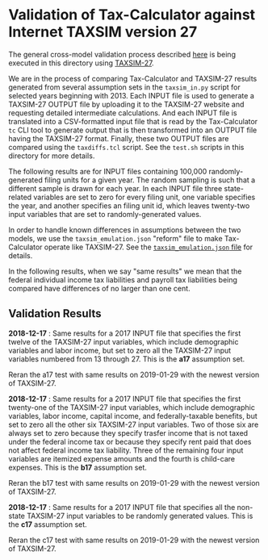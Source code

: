 Validation of Tax-Calculator against Internet TAXSIM version 27
===============================================================

The general cross-model validation process described
[here](https://github.com/PSLmodels/Tax-Calculator/blob/master/taxcalc/validation/README.md#validation-of-tax-calculator-logic)
is being executed in this directory using
[TAXSIM-27](https://users.nber.org/~taxsim/taxsim27/).

We are in the process of comparing Tax-Calculator and TAXSIM-27
results generated from several assumption sets in the `taxsim_in.py`
script for selected years beginning with 2013.  Each INPUT file is
used to generate a TAXSIM-27 OUTPUT file by uploading it to the
TAXSIM-27 website and requesting detailed intermediate calculations.
And each INPUT file is translated into a CSV-formatted input file that
is read by the Tax-Calculator `tc` CLI tool to generate output that is
then transformed into an OUTPUT file having the TAXSIM-27 format.
Finally, these two OUTPUT files are compared using the `taxdiffs.tcl`
script.  See the `test.sh` scripts in this directory for more details.

The following results are for INPUT files containing 100,000
randomly-generated filing units for a given year.  The random sampling
is such that a different sample is drawn for each year.  In each INPUT
file three state-related variables are set to zero for every filing
unit, one variable specifies the year, and another specifies an filing
unit id, which leaves twenty-two input variables that are set to
randomly-generated values.

In order to handle known differences in assumptions between the two
models, we use the `taxsim_emulation.json` "reform" file to make
Tax-Calculator operate like TAXSIM-27.  See the
[`taxsim_emulation.json`
file](https://github.com/PSLmodels/Tax-Calculator/blob/master/taxcalc/validation/taxsim/taxsim_emulation.json)
for details.

In the following results, when we say "same results" we mean that the
federal individual income tax liabilities and payroll tax liabilities
being compared have differences of no larger than one cent.

Validation Results
------------------

**2018-12-17** : Same results for a 2017 INPUT file that specifies
the first twelve of the TAXSIM-27 input variables, which
include demographic variables and labor income, but set to zero all
the TAXSIM-27 input variables numbered from 13 through 27. This is
the **a17** assumption set.

Reran the a17 test with same results on 2019-01-29 with the newest
version of TAXSIM-27.

**2018-12-17** : Same results for a 2017 INPUT file that specifies the
first twenty-one of the TAXSIM-27 input variables, which include
demographic variables, labor income, capital income, and
federally-taxable benefits, but set to zero all the other six
TAXSIM-27 input variables.  Two of those six are always set to zero
because they specify trasfer income that is not taxed under the
federal income tax or because they specify rent paid that does not
affect federal income tax liability.  Three of the remaining four
input variables are itemized expense amounts and the fourth is
child-care expenses. This is the **b17** assumption set.

Reran the b17 test with same results on 2019-01-29 with the newest
version of TAXSIM-27.
  
**2018-12-17** : Same results for a 2017 INPUT file that specifies all
the non-state TAXSIM-27 input variables to be randomly generated
values.  This is the **c17** assumption set.

Reran the c17 test with same results on 2019-01-29 with the newest
version of TAXSIM-27.
